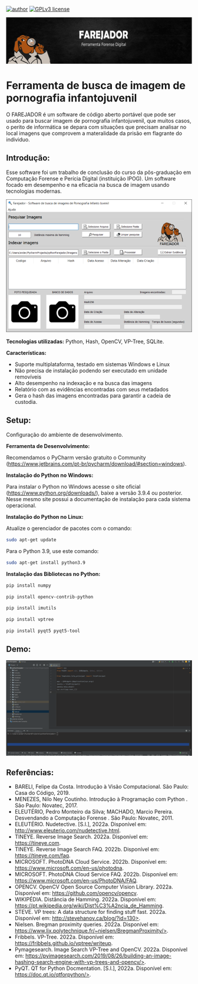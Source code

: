 [![author](https://img.shields.io/badge/author-andersonsantana-red.svg)](https://www.linkedin.com/in/anderson-santana-53a51a69) [![GPLv3 license](https://img.shields.io/badge/License-GPLv3-blue.svg)](http://perso.crans.org/besson/LICENSE.html)

<p align="center">
  <img src="banner.png" >
</p>

# Ferramenta de busca de imagem de pornografia infantojuvenil


O FAREJADOR é um software de código aberto portável que pode ser usado para buscar imagem de pornografia infantojuvenil, que muitos casos, o perito de informática se depara com situações que precisam analisar no local imagens que comprovem a materalidade da prisão em flagrante do individuo.

## Introdução:

Esse software foi um trabalho de conclusão do curso da pôs-graduação em Computação Forense e Perícia Digital (instituição IPOG). Um software focado em desempenho e na eficacia na busca de imagem usando tecnologias modernas.

<p align="center">
  <img src="farejador.png?w=100">
</p>

**Tecnologias utilizadas:** Python, Hash, OpenCV, VP-Tree, SQLite.

**Características:**
* Suporte multiplataforma, testado em sistemas Windows e Linux
* Não precisa de instalação podendo ser executado em unidade removíveis
* Alto desempenho na indexação e na busca das imagens
* Relatório com as evidências encontradas com seus metadados
* Gera o hash das imagens encontradas para garantir a cadeia de custodia. 



## Setup:
Configuração do ambiente de desenvolvimento.

**Ferramenta de Desenvolvimento:**

Recomendamos o PyCharm versão gratuito o Community (https://www.jetbrains.com/pt-br/pycharm/download/#section=windows).

<b>Instalação do Python no Windows:</b>

Para instalar o Python no Windows acesse o site oficial (https://www.python.org/downloads/), baixe a versão 3.9.4 ou posterior. Nesse mesmo site possui a documentação de instalação para cada sistema operacional.

<b>Instalação do Python no Linux:</b>

Atualize o gerenciador de pacotes com o comando:
```sh
sudo apt-get update
```
Para o Python 3.9, use este comando:
```sh
sudo apt-get install python3.9
```

<b>Instalação das Bibliotecas no Python:</b>
```sh
pip install numpy
```
```sh
pip install opencv-contrib-python
```
```sh
pip install imutils
```
```sh
pip install vptree
```
```sh
pip install pyqt5 pyqt5-tool
```
## Demo:

[![Watch the video](demo.gif)](https://youtu.be/T-D1KVIuvjA)

## Referências:

* BARELI, Felipe da Costa. Introdução à Visão Computacional. São Paulo: Casa do Código, 2019.
* MENEZES, Nilo Ney Coutinho. Introdução à Programação com Python . São Paulo: Novatec, 2017.
* ELEUTÉRIO, Pedro Monteiro da Silva; MACHADO, Marcio Pereira. Desvendando a Computação Forense . São Paulo: Novatec, 2011.
* ELEUTÉRIO. Nudetective. [S.l.], 2022a. Disponível em: http://www.eleuterio.com/nudetective.html.
* TINEYE. Reverse Image Search. 2022a. Disponível em: https://tineye.com.
* TINEYE. Reverse Image Search FAQ. 2022b. Disponível em: https://tineye.com/faq.
* MICROSOFT. PhotoDNA Cloud Service. 2022b. Disponível em: https://www.microsoft.com/en-us/photodna.
* MICROSOFT. PhotoDNA Cloud Service FAQ. 2022b. Disponível em: https://www.microsoft.com/en-us/PhotoDNA/FAQ.
* OPENCV. OpenCV Open Source Computer Vision Library. 2022a. Disponível em: https://github.com/opencv/opencv.
* WIKIPÉDIA. Distância de Hamming. 2022a. Disponível em: https://pt.wikipedia.org/wiki/Dist%C3%A2ncia_de_Hamming.
* STEVE. VP trees: A data structure for finding stuff fast. 2022a. Disponível em: http://stevehanov.ca/blog/?id=130>.
* Nielsen. Bregman proximity queries. 2022a. Disponível em: https://www.lix.polytechnique.fr/~nielsen/BregmanProximity/>.
* Fribbels. VP-Tree. 2022a. Disponível em: https://fribbels.github.io/vptree/writeup.
* Pymagesearch. Image Search VP-Tree and OpenCV. 2022a. Disponível em: https://pyimagesearch.com/2019/08/26/building-an-image-hashing-search-engine-with-vp-trees-and-opencv/>.
* PyQT. QT for Python Docmentation. [S.l.], 2022a. Disponível em: https://doc.qt.io/qtforpython/>.


